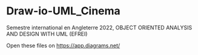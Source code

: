 # Draw-io-UML_Cinema
Semestre international en Angleterre 2022, OB­JECT ORI­ENTED ANA­LYSIS AND DESIGN WITH UML (EFREI)

Open these files on https://app.diagrams.net/
